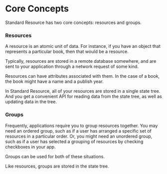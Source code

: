 # Core Concepts

Standard Resource has two core concepts: resources and groups.

### Resources

A resource is an atomic unit of data. For instance, if you have an object that represents
a particular book, then that would be a resource.

Typically, resources are stored in a remote database somewhere, and are sent to your
application through a network request of some kind.

Resources can have attributes associated with them. In the case of a book, the book might
have a name and a publish year.

In Standard Resource, all of your resources are stored in a single state tree. And
you get a convenient API for reading data from the state tree, as well as updating data
in the tree.

### Groups

Frequently, applications require you to group resources together. You may need an ordered
group, such as if a user has arranged a specific set of resources in a particular order.
Or, you might need an unordered group, such as if a user has selected a grouping of resources
by checking checkboxes in your app.

Groups can be used for both of these situations.

Like resources, groups are stored in the state tree.

